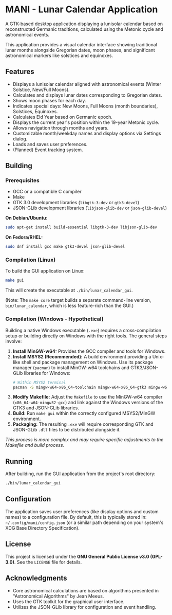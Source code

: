 # MANI - Lunar Calendar Application

A GTK-based desktop application displaying a lunisolar calendar based on reconstructed Germanic traditions, calculated using the Metonic cycle and astronomical events.

This application provides a visual calendar interface showing traditional lunar months alongside Gregorian dates, moon phases, and significant astronomical markers like solstices and equinoxes.

## Features

- Displays a lunisolar calendar aligned with astronomical events (Winter Solstice, New/Full Moons).
- Calculates and displays lunar dates corresponding to Gregorian dates.
- Shows moon phases for each day.
- Indicates special days: New Moons, Full Moons (month boundaries), Solstices, Equinoxes.
- Calculates Eld Year based on Germanic epoch.
- Displays the current year's position within the 19-year Metonic cycle.
- Allows navigation through months and years.
- Customizable month/weekday names and display options via Settings dialog.
- Loads and saves user preferences.
- (Planned) Event tracking system.

## Building

### Prerequisites

- GCC or a compatible C compiler
- Make
- GTK 3.0 development libraries (`libgtk-3-dev` or `gtk3-devel`)
- JSON-GLib development libraries (`libjson-glib-dev` or `json-glib-devel`)

**On Debian/Ubuntu:**
```bash
sudo apt-get install build-essential libgtk-3-dev libjson-glib-dev
```

**On Fedora/RHEL:**
```bash
sudo dnf install gcc make gtk3-devel json-glib-devel
```

### Compilation (Linux)

To build the GUI application on Linux:
```bash
make gui
```
This will create the executable at `./bin/lunar_calendar_gui`.

(Note: The `make core` target builds a separate command-line version, `bin/lunar_calendar`, which is less feature-rich than the GUI.)

### Compilation (Windows - Hypothetical)

Building a native Windows executable (`.exe`) requires a cross-compilation setup or building directly on Windows with the right tools. The general steps involve:

1.  **Install MinGW-w64:** Provides the GCC compiler and tools for Windows.
2.  **Install MSYS2 (Recommended):** A build environment providing a Unix-like shell and package management on Windows. Use its package manager (`pacman`) to install MinGW-w64 toolchains and GTK3/JSON-GLib libraries for Windows:
    ```bash
    # Within MSYS2 terminal
    pacman -S mingw-w64-x86_64-toolchain mingw-w64-x86_64-gtk3 mingw-w64-x86_64-json-glib
    ```
3.  **Modify Makefile:** Adjust the `Makefile` to use the MinGW-w64 compiler (`x86_64-w64-mingw32-gcc`) and link against the Windows versions of the GTK3 and JSON-GLib libraries.
4.  **Build:** Run `make gui` within the correctly configured MSYS2/MinGW environment.
5.  **Packaging:** The resulting `.exe` will require corresponding GTK and JSON-GLib `.dll` files to be distributed alongside it.

*This process is more complex and may require specific adjustments to the Makefile and build process.* 

## Running

After building, run the GUI application from the project's root directory:
```bash
./bin/lunar_calendar_gui
```

## Configuration

The application saves user preferences (like display options and custom names) to a configuration file. By default, this is typically stored in:
`~/.config/mani/config.json` 
(or a similar path depending on your system's XDG Base Directory Specification).

## License

This project is licensed under the **GNU General Public License v3.0 (GPL-3.0)**. See the `LICENSE` file for details.

## Acknowledgments

- Core astronomical calculations are based on algorithms presented in "Astronomical Algorithms" by Jean Meeus.
- Uses the GTK toolkit for the graphical user interface.
- Utilizes the JSON-GLib library for configuration and event handling. 